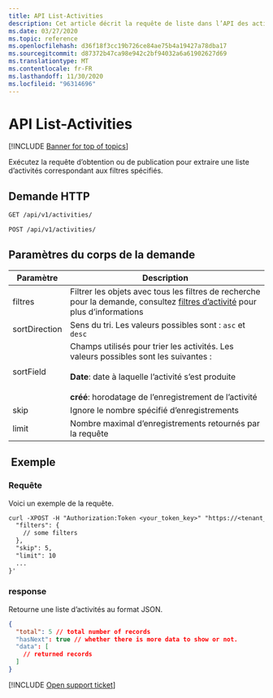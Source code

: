 ```yaml
---
title: API List-Activities
description: Cet article décrit la requête de liste dans l’API des activités de Cloud App Security.
ms.date: 03/27/2020
ms.topic: reference
ms.openlocfilehash: d36f18f3cc19b726ce84ae75b4a19427a78dba17
ms.sourcegitcommit: d87372b47ca98e942c2bf94032a6a61902627d69
ms.translationtype: MT
ms.contentlocale: fr-FR
ms.lasthandoff: 11/30/2020
ms.locfileid: "96314696"
---
```

# <a name="list---activities-api"></a>API List-Activities

[!INCLUDE [Banner for top of topics](includes/banner.md)]

Exécutez la requête d’obtention ou de publication pour extraire une liste d’activités correspondant aux filtres spécifiés.

## <a name="http-request"></a>Demande HTTP

```rest
GET /api/v1/activities/
```

```rest
POST /api/v1/activities/
```

## <a name="request-body-parameters"></a>Paramètres du corps de la demande

| Paramètre | Description |
| --- | --- |
| filtres | Filtrer les objets avec tous les filtres de recherche pour la demande, consultez [filtres d’activité](api-activities.md#filters) pour plus d’informations |
| sortDirection | Sens du tri. Les valeurs possibles sont : `asc` et `desc` |
| sortField | Champs utilisés pour trier les activités. Les valeurs possibles sont les suivantes :<br /><br />**Date**: date à laquelle l’activité s’est produite<br /><br />**créé**: horodatage de l’enregistrement de l’activité |
| skip | Ignore le nombre spécifié d’enregistrements |
| limit | Nombre maximal d’enregistrements retournés par la requête |

## <a name="example"></a> Exemple

### <a name="request"></a>Requête

Voici un exemple de la requête.

```rest
curl -XPOST -H "Authorization:Token <your_token_key>" "https://<tenant_id>.<tenant_region>.contoso.com/api/v1/activities/" -d '{
  "filters": {
    // some filters
  },
  "skip": 5,
  "limit": 10
  ...
}'
```

### <a name="response"></a>response

Retourne une liste d’activités au format JSON.

```json
{
  "total": 5 // total number of records
  "hasNext": true // whether there is more data to show or not.
  "data": [
    // returned records
  ]
}
```

[!INCLUDE [Open support ticket](includes/support.md)]
